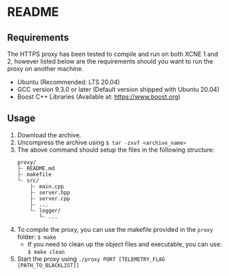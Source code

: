 # README

## Requirements
The HTTPS proxy has been tested to compile and run on both XCNE 1 and 2, however listed below are the requirements should you want to run the proxy on another machine.
- Ubuntu (Recommended: LTS 20.04)
- GCC version 9.3.0 or later (Default version shipped with Ubuntu 20.04)
- Boost C++ Libraries (Available at: https://www.boost.org)

## Usage
1. Download the archive.
1. Uncompress the archive using `$ tar -zxvf <archive_name>`
1. The above command should setup the files in the following structure:
    ```
    proxy/
    ├- README.md
    ├- makefile
    └- src/
        ├- main.cpp
        ├- server.hpp
        ├- server.cpp
        ├- ...
        └- logger/
           └- ...
    ```
1. To compile the proxy, you can use the makefile provided in the `proxy` folder: `$ make`
    - If you need to clean up the object files and executable, you can use: `$ make clean`
1. Start the proxy using `./proxy PORT [TELEMETRY_FLAG [PATH_TO_BLACKLIST]]`
